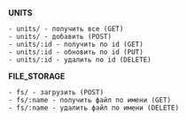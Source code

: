 **UNITS**

    - units/ - получить все (GET)
    - units/ - добавить (POST)
    - units/:id - получить по id (GET)
    - units/:id - обновить по id (PUT)
    - units/:id - удалить по id (DELETE)

**FILE_STORAGE**

    - fs/ - загрузить (POST)
    - fs/:name - получить файл по имени (GET)
    - fs/:name - удалить файл по имени (DELETE)

